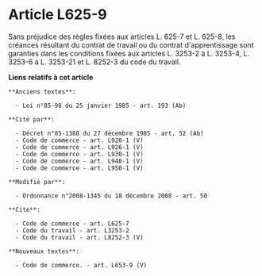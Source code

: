 # Article L625-9

Sans préjudice des règles fixées aux articles L. 625-7 et L. 625-8, les créances résultant du contrat de travail ou du
contrat d'apprentissage sont garanties dans les conditions fixées aux articles L. 3253-2 à L. 3253-4, L. 3253-6 à L. 3253-21
et L. 8252-3 du code du travail.

**Liens relatifs à cet article**

	**Anciens textes**:

	  - Loi n°85-98 du 25 janvier 1985 - art. 193 (Ab)

	**Cité par**:

	  - Décret n°85-1388 du 27 décembre 1985 - art. 52 (Ab)
	  - Code de commerce - art. L920-1 (V)
	  - Code de commerce - art. L926-1 (V)
	  - Code de commerce - art. L930-1 (V)
	  - Code de commerce - art. L940-1 (V)
	  - Code de commerce - art. L950-1 (V)

	**Modifié par**:

	  - Ordonnance n°2008-1345 du 18 décembre 2008 - art. 50

	**Cite**:

	  - Code de commerce - art. L625-7
	  - Code du travail - art. L3253-2
	  - Code du travail - art. L8252-3 (V)

	**Nouveaux textes**:

	  - Code de commerce. - art. L653-9 (V)
